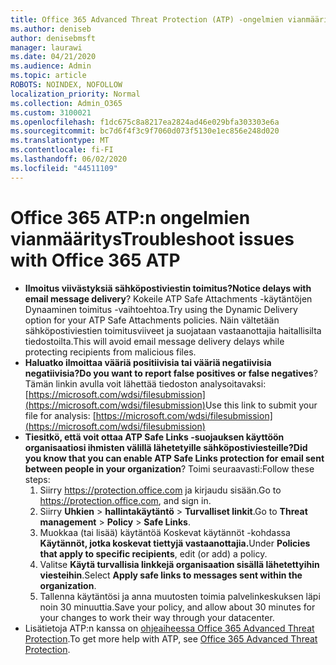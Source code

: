 ```yaml
---
title: Office 365 Advanced Threat Protection (ATP) -ongelmien vianmääritys
ms.author: deniseb
author: denisebmsft
manager: laurawi
ms.date: 04/21/2020
ms.audience: Admin
ms.topic: article
ROBOTS: NOINDEX, NOFOLLOW
localization_priority: Normal
ms.collection: Admin_O365
ms.custom: 3100021
ms.openlocfilehash: f1dc675c8a8217ea2824ad46e029bfa303303e6a
ms.sourcegitcommit: bc7d6f4f3c9f7060d073f5130e1ec856e248d020
ms.translationtype: MT
ms.contentlocale: fi-FI
ms.lasthandoff: 06/02/2020
ms.locfileid: "44511109"
---
```

# <a name="troubleshoot-issues-with-office-365-atp"></a><span data-ttu-id="44940-102">Office 365 ATP:n ongelmien vianmääritys</span><span class="sxs-lookup"><span data-stu-id="44940-102">Troubleshoot issues with Office 365 ATP</span></span>

- <span data-ttu-id="44940-103">**Ilmoitus viivästyksiä sähköpostiviestin toimitus?**</span><span class="sxs-lookup"><span data-stu-id="44940-103">**Notice delays with email message delivery**?</span></span> <span data-ttu-id="44940-104">Kokeile ATP Safe Attachments -käytäntöjen Dynaaminen toimitus -vaihtoehtoa.</span><span class="sxs-lookup"><span data-stu-id="44940-104">Try using the Dynamic Delivery option for your ATP Safe Attachments policies.</span></span> <span data-ttu-id="44940-105">Näin vältetään sähköpostiviestien toimitusviiveet ja suojataan vastaanottajia haitallisilta tiedostoilta.</span><span class="sxs-lookup"><span data-stu-id="44940-105">This will avoid email message delivery delays while protecting recipients from malicious files.</span></span>
- <span data-ttu-id="44940-106">**Haluatko ilmoittaa vääriä positiivisia tai vääriä negatiivisia negatiivisia?**</span><span class="sxs-lookup"><span data-stu-id="44940-106">**Do you want to report false positives or false negatives**?</span></span> <span data-ttu-id="44940-107">Tämän linkin avulla voit lähettää tiedoston analysoitavaksi:[https://microsoft.com/wdsi/filesubmission](https://microsoft.com/wdsi/filesubmission)</span><span class="sxs-lookup"><span data-stu-id="44940-107">Use this link to submit your file for analysis: [https://microsoft.com/wdsi/filesubmission](https://microsoft.com/wdsi/filesubmission)</span></span>
- <span data-ttu-id="44940-108">**Tiesitkö, että voit ottaa ATP Safe Links -suojauksen käyttöön organisaatiosi ihmisten välillä lähetetyille sähköpostiviesteille?**</span><span class="sxs-lookup"><span data-stu-id="44940-108">**Did you know that you can enable ATP Safe Links protection for email sent between people in your organization**?</span></span> <span data-ttu-id="44940-109">Toimi seuraavasti:</span><span class="sxs-lookup"><span data-stu-id="44940-109">Follow these steps:</span></span>
    1. <span data-ttu-id="44940-110">Siirry https://protection.office.com ja kirjaudu sisään.</span><span class="sxs-lookup"><span data-stu-id="44940-110">Go to https://protection.office.com, and sign in.</span></span>
    2. <span data-ttu-id="44940-111">Siirry **Uhkien**  >  **hallintakäytäntö**  >  **Turvalliset linkit**.</span><span class="sxs-lookup"><span data-stu-id="44940-111">Go to **Threat management** > **Policy** > **Safe Links**.</span></span>
    3. <span data-ttu-id="44940-112">Muokkaa (tai lisää) käytäntöä Koskevat käytännöt -kohdassa **Käytännöt, jotka koskevat tiettyjä vastaanottajia.**</span><span class="sxs-lookup"><span data-stu-id="44940-112">Under **Policies that apply to specific recipients**, edit (or add) a policy.</span></span>
    4. <span data-ttu-id="44940-113">Valitse **Käytä turvallisia linkkejä organisaation sisällä lähetettyihin viesteihin**.</span><span class="sxs-lookup"><span data-stu-id="44940-113">Select **Apply safe links to messages sent within the organization**.</span></span>
    5. <span data-ttu-id="44940-114">Tallenna käytäntösi ja anna muutosten toimia palvelinkeskuksen läpi noin 30 minuuttia.</span><span class="sxs-lookup"><span data-stu-id="44940-114">Save your policy, and allow about 30 minutes for your changes to work their way through your datacenter.</span></span>
- <span data-ttu-id="44940-115">Lisätietoja ATP:n kanssa on [ohjeaiheessa Office 365 Advanced Threat Protection](https://docs.microsoft.com/microsoft-365/security/office-365-security/office-365-atp).</span><span class="sxs-lookup"><span data-stu-id="44940-115">To get more help with ATP, see [Office 365 Advanced Threat Protection](https://docs.microsoft.com/microsoft-365/security/office-365-security/office-365-atp).</span></span>
